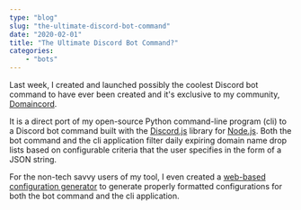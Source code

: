 ```yaml
---
type: "blog"
slug: "the-ultimate-discord-bot-command"
date: "2020-02-01"
title: "The Ultimate Discord Bot Command?"
categories:
    - "bots"
---
```

Last week, I created and launched possibly the coolest Discord bot command to have ever been created and it's exclusive to my community, [Domaincord](https://domaincord.com/discord).

It is a direct port of my open-source Python command-line program (cli) to a Discord bot command built with the [Discord.js](https://discord.js.org) library for [Node.js](nodejs.org).  Both the bot command and the cli application filter daily expiring domain name drop lists based on configurable criteria that the user specifies in the form of a JSON string.

For the non-tech savvy users of my tool, I even created a [web-based configuration generator](https://domaincord.com/dropfilter/config) to generate properly formatted configurations for both the bot command and the cli application.
